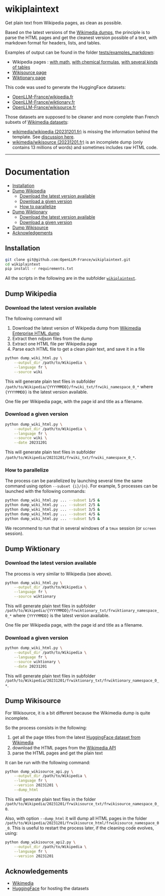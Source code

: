 # wikiplaintext

Get plain text from Wikipedia pages, as clean as possible.

Based on the latest versions of the [Wikimedia dumps](https://dumps.wikimedia.org/other/enterprise_html/runs),
the principle is to parse the HTML pages and get the cleanest version possible of a text,
with markdown format for headers, lists, and tables.

Examples of output can be found in the folder [tests/examples_markdown](tests/examples_markdown):
* Wikipedia pages : [with math](tests/examples_markdown/wikipedia_math.md), [with chemical formulas](tests/examples_markdown/wikipedia_chemistry.md), [with several kinds of tables](tests/examples_markdown/wikipedia_table.md)
* [Wikisource page](tests/examples_markdown/wikisource.md)
* [Wiktionary page](tests/examples_markdown/wiktionary_foreign_germanic.md)

This code was used to generate the HuggingFace datasets:
* [OpenLLM-France/wikipedia.fr](https://huggingface.co/datasets/OpenLLM-France/wikipedia.fr)
* [OpenLLM-France/wiktionary.fr](https://huggingface.co/datasets/OpenLLM-France/wiktionary.fr)
* [OpenLLM-France/wikisource.fr](https://huggingface.co/datasets/OpenLLM-France/wikisource.fr)

Those datasets are supposed to be cleaner and more complete than French subsets of [Wikimedia datasets](https://huggingface.co/datasets/wikimedia):
* [wikimedia/wikipedia (20231201.fr)](https://huggingface.co/datasets/wikimedia/wikipedia/viewer/20231101.fr) is missing the information behind the template. See [discussion here](https://huggingface.co/datasets/wikimedia/wikipedia/discussions/51).
* [wikimedia/wikisource (20231201.fr)](https://huggingface.co/datasets/wikimedia/wikisource/viewer/20231201.fr) is an incomplete dump (only contains 13 millions of words) and sometimes includes raw HTML code.

---

# Documentation

* [Installation](#installation)
* [Dump Wikipedia](#dump-wikipedia)
    * [Download the latest version available](#download-the-latest-version-available)
    * [Download a given version](#download-a-given-version)
    * [How to parallelize](#how-to-parallelize)
* [Dump Wiktionary](#dump-wiktionary)
    * [Download the latest version available](#download-the-latest-version-available-1)
    * [Download a given version](#download-a-given-version-1)
* [Dump Wikisource](#dump-wikisource)
* [Acknowledgements](#acknowledgements)

## Installation

```bash
git clone git@github.com:OpenLLM-France/wikiplaintext.git
cd wikiplaintext
pip install -r requirements.txt
```

All the scripts in the following are in the subfolder [`wikiplaintext`](wikiplaintext).

## Dump Wikipedia

### Download the latest version available

The following command will 
1. Download the latest version of Wikipedia dump from [Wikimedia Enterprise HTML dump](https://dumps.wikimedia.org/other/enterprise_html/runs)
2. Extract then ndjson files from the dump
3. Extract one HTML file per Wikipedia page
4. Parse each HTML file to get a clean plain text, and save it in a file

```bash
python dump_wiki_html.py \
    --output_dir /path/to/Wikipedia \
    --language fr \
    --source wiki
```

This will generate plain text files in subfolder
`/path/to/Wikipedia/{YYYYMMDD}/frwiki_txt/frwiki_namespace_0_*`
where `{YYYYMMDD}` is the latest version available.

One file per Wikipedia page, with the page id and title as a filename.

### Download a given version

```bash
python dump_wiki_html.py \
    --output_dir /path/to/Wikipedia \
    --language fr \
    --source wiki \
    --date 20231201
```

This will generate plain text files in subfolder
`/path/to/Wikipedia/20231201/frwiki_txt/frwiki_namespace_0_*`.

### How to parallelize

The process can be parallelized by launching several time the same command using option `--subset {i}/{n}`.
For example, 5 processes can be launched with the following commands:

```bash
python dump_wiki_html.py ... --subset 1/5 &
python dump_wiki_html.py ... --subset 2/5 &
python dump_wiki_html.py ... --subset 3/5 &
python dump_wiki_html.py ... --subset 4/5 &
python dump_wiki_html.py ... --subset 5/5 &
```

We recommend to run that in several windows of a `tmux` session (or `screen` session).

## Dump Wiktionary

### Download the latest version available

The process is very similar to Wikipedia (see above).

```bash
python dump_wiki_html.py \
    --output_dir /path/to/Wikipedia \
    --language fr \
    --source wiktionary
```

This will generate plain text files in subfolder
`/path/to/Wikipedia/{YYYYMMDD}/frwiktionary_txt/frwiktionary_namespace_0_*`
where `{YYYYMMDD}` is the latest version available.

One file per Wikipedia page, with the page id and title as a filename.

### Download a given version

```bash
python dump_wiki_html.py \
    --output_dir /path/to/Wikipedia \
    --language fr \
    --source wiktionary \
    --date 20231201
```

This will generate plain text files in subfolder
`/path/to/Wikipedia/20231201/frwiktionary_txt/frwiktionary_namespace_0_*`.

## Dump Wikisource

For Wikisource, it is a bit different because the Wikimedia dump is quite incomplete.

So the process consists in the following:
1. get all the page titles from the latest [HuggingFace dataset from Wikimedia](https://huggingface.co/datasets/wikimedia/wikisource)
2. download the HTML pages from the [Wikimedia API](https://www.mediawiki.org/wiki/API:Main_page)
3. parse the HTML pages and get the plain text

It can be run with the following command:

```bash
python dump_wikisource_api.py \
    --output_dir /path/to/Wikipedia \
    --language fr \
    --version 20231201 \
    --dump_html
```

This will generate plain text files in the folder
`/path/to/Wikipedia/20231201/frwikisource_txt/frwikisource_namespace_0_0`.

Also, with option `--dump_html` it will dump all HTML pages in the folder
`/path/to/Wikipedia/20231201/frwikisource_html/frwikisource_namespace_0_0`.
This is useful to restart the process later, if the cleaning code evolves, using:
```bash
python dump_wikisource_api2.py \
    --output_dir /path/to/Wikipedia \
    --language fr \
    --version 20231201
```

## Acknowledgements

* [Wikimedia](https://www.wikimedia.org/)
* [HuggingFace](https://huggingface.co/) for hosting the datasets